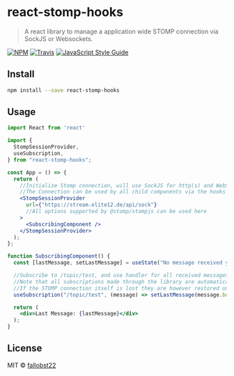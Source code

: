 # react-stomp-hooks

> A react library to manage a application wide STOMP connection via SockJS or Websockets.

[![NPM](https://img.shields.io/npm/v/react-stomp-hooks.svg)](https://www.npmjs.com/package/react-stomp-hooks) [![Travis](https://img.shields.io/travis/com/fallobst22/react-stomp-hooks)](https://travis-ci.com/github/fallobst22/react-stomp-hooks/) [![JavaScript Style Guide](https://img.shields.io/badge/code_style-standard-brightgreen.svg)](https://standardjs.com)

## Install

```bash
npm install --save react-stomp-hooks
```

## Usage

```jsx
import React from 'react'

import {
  StompSessionProvider,
  useSubscription,
} from "react-stomp-hooks";

const App = () => {
  return (
    //Initialize Stomp connection, will use SockJS for http(s) and WebSocket for ws(s)
    //The Connection can be used by all child components via the hooks or hocs.
    <StompSessionProvider
      url={"https://stream.elite12.de/api/sock"}
      //All options supported by @stomp/stompjs can be used here
    >
      <SubscribingComponent />
    </StompSessionProvider>
  );
};

function SubscribingComponent() {
  const [lastMessage, setLastMessage] = useState("No message received yet");

  //Subscribe to /topic/test, and use handler for all received messages
  //Note that all subscriptions made through the library are automatically removed when their owning component gets unmounted.
  //If the STOMP connection itself is lost they are however restored on reconnect.
  useSubscription("/topic/test", (message) => setLastMessage(message.body));

  return (
    <div>Last Message: {lastMessage}</div>
  );
}
```

## License

MIT © [fallobst22](https://github.com/fallobst22)
